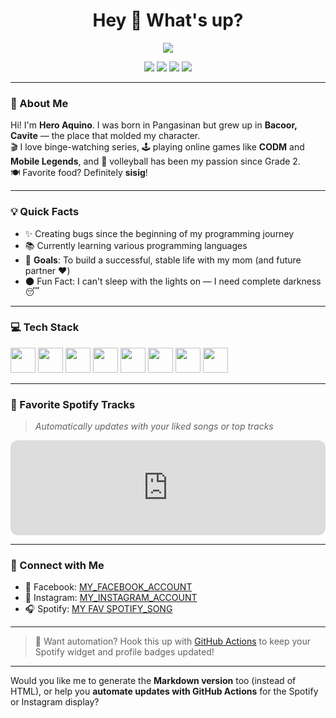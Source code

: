 <!-- README.md -->

<h1 align="center">Hey 👋 What's up?</h1>

<p align="center">
  <img src="https://readme-typing-svg.herokuapp.com?color=36BCF7&size=24&lines=I'm+Hero+Aquino;Software+Enthusiast+%F0%9F%92%BB;Gamer+%F0%9F%8E%AE;Future+Full-Stack+Dev+%F0%9F%92%AA" />
</p>

<p align="center">
  <a href="https://www.facebook.com/hero.aquino.319" target="_blank"><img src="https://img.shields.io/badge/Facebook-1877F2?style=for-the-badge&logo=facebook&logoColor=white"/></a>
  <a href="https://www.instagram.com/_yeong_ung__?igsh=MTBrcDEyeXBpM2lqbA=="><img src="https://img.shields.io/badge/Instagram-E4405F?style=for-the-badge&logo=instagram&logoColor=white"/></a>
  <a href="https://www.instagram.com/_yeong_ung__?igsh=MTBrcDEyeXBpM2lqbA=="><img src="https://img.shields.io/badge/Instagram-E4405F?style=for-the-badge&logo=instagram&logoColor=white"/></a>
  <a href=""><img src="https://img.shields.io/badge/Spotify-1DB954?style=for-the-badge&logo=spotify&logoColor=white"/></a>
</p>

---

### 🧑 About Me

Hi! I'm **Hero Aquino**. I was born in Pangasinan but grew up in **Bacoor, Cavite** — the place that molded my character.  
🎬 I love binge-watching series, 🕹️ playing online games like **CODM** and **Mobile Legends**, and 🏐 volleyball has been my passion since Grade 2.  
🍽️ Favorite food? Definitely **sisig**!

---

### 💡 Quick Facts

- ✨ Creating bugs since the beginning of my programming journey  
- 📚 Currently learning various programming languages  
- 🎯 **Goals**: To build a successful, stable life with my mom (and future partner ❤️)  
- 🌑 Fun Fact: I can't sleep with the lights on — I need complete darkness 😴

---

### 💻 Tech Stack

<p align="left">
  <img src="https://cdn.jsdelivr.net/gh/devicons/devicon/icons/javascript/javascript-original.svg" height="40" />
  <img src="https://cdn.jsdelivr.net/gh/devicons/devicon/icons/typescript/typescript-original.svg" height="40" />
  <img src="https://cdn.jsdelivr.net/gh/devicons/devicon/icons/react/react-original.svg" height="40" />
  <img src="https://cdn.jsdelivr.net/gh/devicons/devicon/icons/nextjs/nextjs-original.svg" height="40" />
  <img src="https://cdn.jsdelivr.net/gh/devicons/devicon/icons/storybook/storybook-original.svg" height="40" />
  <img src="https://cdn.jsdelivr.net/gh/devicons/devicon/icons/nodejs/nodejs-original.svg" height="40" />
  <img src="https://cdn.jsdelivr.net/gh/devicons/devicon/icons/nestjs/nestjs-plain.svg" height="40" />
  <img src="https://cdn.jsdelivr.net/gh/devicons/devicon/icons/jest/jest-plain.svg" height="40" />
</p>

---

### 🎵 Favorite Spotify Tracks

> _*Automatically updates with your liked songs or top tracks*_

<div align="left">
  <iframe style="border-radius:12px" src="https://open.spotify.com/embed/user/YOUR_SPOTIFY_ID?utm_source=generator" width="100%" height="152" frameBorder="0" allowfullscreen="" allow="autoplay; clipboard-write; encrypted-media; fullscreen; picture-in-picture" loading="lazy"></iframe>
</div>

---

### 📲 Connect with Me

- 💙 Facebook: [MY_FACEBOOK_ACCOUNT](https://www.facebook.com/hero.aquino.319)  
- 📸 Instagram: [MY_INSTAGRAM_ACCOUNT](https://www.instagram.com/_yeong_ung__?igsh=MTBrcDEyeXBpM2lqbA==)  
- 🎧 Spotify: [MY FAV SPOTIFY_SONG](https://open.spotify.com/track/1j15Ar0qGDzIR0v3CQv3JL?si=9Cc-864fTwuOWNoPJlPNIg
)

---

> 🔄 Want automation? Hook this up with [GitHub Actions](https://github.com/features/actions) to keep your Spotify widget and profile badges updated!

---

Would you like me to generate the **Markdown version** too (instead of HTML), or help you **automate updates with GitHub Actions** for the Spotify or Instagram display?
